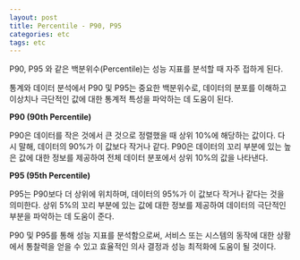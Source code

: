 ```yaml
---
layout: post
title: Percentile - P90, P95
categories: etc
tags: etc
---
```


P90, P95 와 같은 백분위수(Percentile)는 성능 지표를 분석할 때 자주 접하게 된다.

통계와 데이터 분석에서 P90 및 P95는 중요한 백분위수로, 데이터의 분포를 이해하고 이상치나 극단적인 값에 대한 통계적 특성을 파악하는 데 도움이 된다.

**P90 (90th Percentile)**

P90은 데이터를 작은 것에서 큰 것으로 정렬했을 때 상위 10%에 해당하는 값이다. 다시 말해, 데이터의 90%가 이 값보다 작거나 같다. P90은 데이터의 꼬리 부분에 있는 높은 값에 대한 정보를 제공하여 전체 데이터 분포에서 상위 10%의 값을 나타낸다.

**P95 (95th Percentile)**

P95는 P90보다 더 상위에 위치하며, 데이터의 95%가 이 값보다 작거나 같다는 것을 의미한다. 상위 5%의 꼬리 부분에 있는 값에 대한 정보를 제공하여 데이터의 극단적인 부분을 파악하는 데 도움이 준다.

P90 및 P95를 통해 성능 지표를 분석함으로써, 서비스 또는 시스템의 동작에 대한 상황에서 통찰력을 얻을 수 있고 효율적인 의사 결정과 성능 최적화에 도움이 될 것이다.